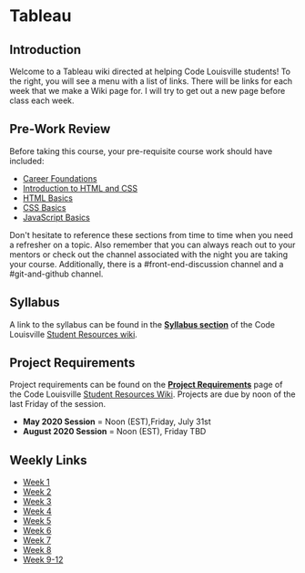 # Tableau
## Introduction
Welcome to a Tableau wiki directed at helping Code Louisville students! To the right, you will see a menu with a list of links. There will be links for each week that we make a Wiki page for. I will try to get out a new page before class each week.

## Pre-Work Review
Before taking this course, your pre-requisite course work should have included:
- [Career Foundations](https://teamtreehouse.com/library/careers-foundations)
- [Introduction to HTML and CSS](https://teamtreehouse.com/library/introduction-to-html-and-css)
- [HTML Basics](https://teamtreehouse.com/library/html-basics-2)
- [CSS Basics](https://teamtreehouse.com/library/css-basics)
- [JavaScript Basics](https://teamtreehouse.com/library/javascript-basics)

Don't hesitate to reference these sections from time to time when you need a refresher on a topic. Also remember that you can always reach out to your mentors or check out the channel associated with the night you are taking your course. Additionally, there is a #front-end-discussion channel and a #git-and-github channel.

## Syllabus
A link to the syllabus can be found in the **[Syllabus section](https://github.com/CodeLouisville/Student-Resources/wiki/Code-Louisville-Basics)** of the Code Louisville [Student Resources wiki](https://github.com/CodeLouisville/Student-Resources/wiki).

## Project Requirements
Project requirements can be found on the **[Project Requirements](https://github.com/CodeLouisville/Student-Resources/wiki/Project-Requirements)** page of the Code Louisville [Student Resources Wiki](https://github.com/CodeLouisville/Student-Resources/wiki). Projects are due by noon of the last Friday of the session.
- **May 2020 Session** = Noon (EST),Friday, July 31st
- **August 2020 Session** = Noon (EST), Friday TBD

## Weekly Links
- [Week 1](week1.md)
- [Week 2](week2.md)
- [Week 3](week3.md)
- [Week 4](week4.md)
- [Week 5](week5.md)
- [Week 6](week6.md)
- [Week 7](week7.md)
- [Week 8](week8.md)
- [Week 9-12](week9-12.md)